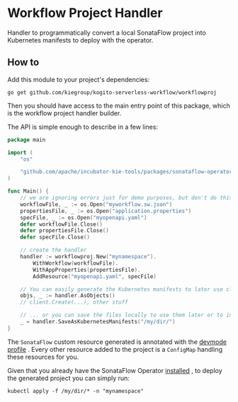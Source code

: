 <!--
   Licensed to the Apache Software Foundation (ASF) under one
   or more contributor license agreements.  See the NOTICE file
   distributed with this work for additional information
   regarding copyright ownership.  The ASF licenses this file
   to you under the Apache License, Version 2.0 (the
   "License"); you may not use this file except in compliance
   with the License.  You may obtain a copy of the License at
     http://www.apache.org/licenses/LICENSE-2.0
   Unless required by applicable law or agreed to in writing,
   software distributed under the License is distributed on an
   "AS IS" BASIS, WITHOUT WARRANTIES OR CONDITIONS OF ANY
   KIND, either express or implied.  See the License for the
   specific language governing permissions and limitations
   under the License.
-->

# Workflow Project Handler

Handler to programmatically convert a local SonataFlow project into Kubernetes manifests to deploy with
the operator.

## How to

Add this module to your project's dependencies:

```shell
go get github.com/kiegroup/kogito-serverless-workflow/workflowproj
```

Then you should have access to the main entry point of this package, which is the workflow project handler builder.

The API is simple enough to describe in a few lines:

```go
package main

import (
	"os"

	"github.com/apache/incubator-kie-tools/packages/sonataflow-operator/workflowproj"
)

func Main() {
	// we are ignoring errors just for demo purposes, but don't do this!
	workflowFile, _ := os.Open("myworkflow.sw.json")
	propertiesFile, _ := os.Open("application.properties")
	specFile, _ := os.Open("myopenapi.yaml")
	defer workflowFile.Close()
	defer propertiesFile.Close()
	defer specFile.Close()

	// create the handler
	handler := workflowproj.New("mynamespace").
		WithWorkflow(workflowFile).
		WithAppProperties(propertiesFile).
		AddResource("myopenapi.yaml", specFile)

	// You can easily generate the Kubernetes manifests to later use client-go to deploy them in the cluster...
	objs, _ := handler.AsObjects()
	// client.Create(...), other stuff

	// ... or you can save the files locally to use them later or to integrate in a GitOps process
	_ = handler.SaveAsKubernetesManifests("/my/dir/")
}
```

The `SonataFlow` custom resource generated is annotated with
the [devmode profile](https://kiegroup.github.io/kogito-docs/serverlessworkflow/latest/cloud/operator/developing-workflows.html)
.
Every other resource added to the project is a `ConfigMap` handling these resources for you.

Given that you already have the SonataFlow
Operator [installed](https://kiegroup.github.io/kogito-docs/serverlessworkflow/latest/cloud/operator/install-serverless-operator.html)
, to deploy the generated project you can simply run:

```shell
kubectl apply -f /my/dir/* -n "mynamespace"
```
